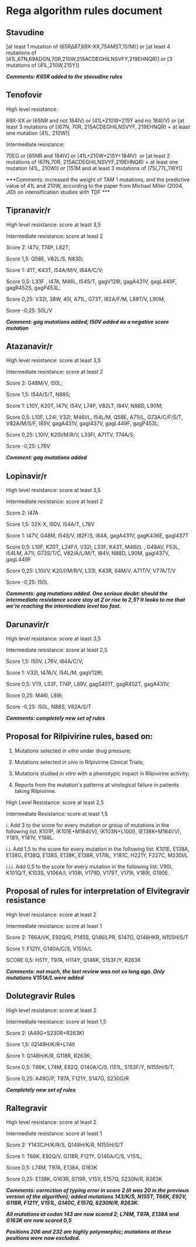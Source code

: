 Rega algorithm rules document 
==============================

## Stavudine

\[at least 1 mutation of (65R∆67,69X-XX,75AMST,151M)\] *or* \[at least 4
mutations of (41L,67N,69ADGN,70R,210W,215ACDEGHILNSVFY,219EHNQR)\] *or*
\[3 mutations of (41L,210W,215Y)\]

***Comments: K65R added to the stavudine rules***


## Tenofovir

High level resistance:

69X-XX *or* (65NR and not 184IV) or (41L+210W+215Y and no 184I/V) *or*
\[at least 3 mutations of \[(67N, 70R, 215ACDEGHILNSVYF, 219EHNQR) + at
least one mutation (41L, 210W)\]

Intermediate resistance:

70EG *or* \[65NR and 184IV\] *or* \[41L+210W+215Y+184IV\]  *or* \[at
least 2 mutations of (67N,70R, 215ACDEGHILNSVYF,219EHNQR) + at least one
mutation (41L, 210W)\] *or* \[151M and at least 3 mutations of
(75I,77L,116Y)\]

***Comments: increased the weight of TAM 1 mutations, and the predictive
value of 41L and 210W, according to the paper from Michael Miller (2004,
JID) on intensification studies with TDF ***


## Tipranavir/r

High level resistance: score at least 3,5

Intermediate resistance: score at least 2

Score 2: I47V, T74P, L82T;

Score 1,5: Q58E, V82L/S, N83D;

Score 1: 41T, K43T, I54A/M/V, I84A/C/V; 

Score 0,5: L33F , I47A, M46L, I54S/T, gagV128I, gagA431V, gagL449F,
gagR452S, gagP453L;

Score 0,25: V32I, 38W, 45I, A71L, G73T, I82A/F/M, L89T/V, L90M;

Score -0,25: 50L/V

***Comment: gag mutations added; I50V added as a negative score mutation***


## Atazanavir/r

High level resistance: score at least 3,5

Intermediate resistance: score at least 2

Score 2: G48M/V, I50L;

Score 1,5: I54A/S/T, N88S; 

Score 1: L10Y, K20T, I47V, I54V, L74P, V82LT, I84V, N88D, L90M;

Score 0,5: L10F, L24I, V32I, M46I/L, I54L/M, Q58E, A71I/L, G73A/C/F/S/T,
V82A/M/S/F, I85V, gagA431V, gagI437V, gagL449F, gagP453L;

Score 0,25: L10IV, K20I/M/R/V, L33FI, A71TV, T74A/S; 

Score -0,25: L76V

***Comment: gag mutations added***


## Lopinavir/r

High level resistance: score at least 3,5

Intermediate resistance: score at least 2

Score 2: I47A

Score 1,5: 32X-X, I50V, I54A/T, L76V

Score 1: I47V, G48M, I54S/V, I82F/S, I84A, gagA431V, gagK436E, gagI437T

Score 0,5: L10F, K20T, L24F/I, V32I, L33F, K43T, M46I/L , G48AV, F53L,
I54LM, A71I, G73S/T/C, V82/A/L/M/T, I84V, N88D, L90M, gagI437V,
gagL449F 

Score 0,25: L10I/V, K20/I/M/R/V, L33I, K43R, 64M/V, A71T/V, V77A/T/V

Score -0,25: I50L 

***Comments: gag mutations added. One serious doubt: should the
intermediate resistance score stay at 2 or rise to 2,5? It looks to me
that we’re reaching the intermediate level too fast.***


## Darunavir/r

High level resistance: score at least 3,5

Intermediate resistance: score at least 2,5

Score 1,5: I50V, L76V, I84A/C/V;

Score 1: V32I, I47A/V, I54L/M, gagV128I;

Score 0,5: V11I, L33F, T74P, L89V, gagS451T, gagR452T, gagA431V;

Score 0,25: M46I, L89I;

Score -0,25: I50L, N88S, V82A/S/T

***Comments: completely new set of rules***

Proposal for Rilpivirine rules, based on:
-----------------------------------------

1.  Mutations selected *in vitro* under drug pressure;

2.  Mutations selected *in vivo* in Rilpivirine Clinical Trials;

3.  Mutations studied *in vitro* with a phenotypic impact in Rilpivirine
    activity;

4.  Reports from the mutation's patterns at virological failure in
    patients taking Rilpivirine.

High Level Resistance: score at least 2,5

Intermediate Resistance: score at least 1,5

i\. Add 3 to the score for every mutation or group of mutations in the
following list: K101P, (K101E+M184I/V), (K103N+L100I), (E138K+M184I/V),
Y181I, Y181V, Y188L.

i.i. Add 1,5 to the score for every mutation in the following list:
K101E, E138A, E138G, E138Q, E138S, E138K, E138R, V179L, Y181C, H221Y,
F227C, M230I/L

i.i.i. Add 0,5 to the score for every mutation in the following list:
V90I, K101Q/T, K103S, V106A/I, V108I, V179D, V179T, V179I, V189I, G190E.

Proposal of rules for interpretation of Elvitegravir resistance
---------------------------------------------------------------

High level resistance: score at least 2

Intermediate resistance: score at least 1

Score 2: T66A/I/K, E92Q/G, P145S, Q146ILPR, S147G, Q148HKR, N155H/S/T

Score 1: F121Y, G140A/C/S, V151A/L

SCORE 0,5: H51Y, T97A, H114Y, Q146K, S153F/Y, R263K

***Comments: not much, the last review was not so long ago. Only
mutations V151A/L were added***


## Dolutegravir Rules 

High level resistance: score at least 2

Intermediate resistance: score at least 1,5

Score 2: (A49G+S230R+R263K)

Score 1,5: (Q148H/K/R+L74I)

Score 1: Q148H/K/R, G118R, R263K;

Score 0,5: T66K, L74M, E92Q, G140A/C/S, I151L, S153F/Y, N155H/S/T,

Score 0,25: A49G/P, T97A, F121Y, S147G, S230G/R

***Completely new set of rules***

## Raltegravir

High level resistance: score at least 2

Intermediate resistance: score at least 1

Score 2: Y143C/H/K/R/S, Q148H/K/R, N155H/S/T

Score 1: T66K, E92Q/V, G118R, F121Y, G140A/C/S, V151L;

Score 0,5: L74M, T97A, E138A, G163K

Score 0,25: E138K, G163R, S119R, V151I, E157Q, S230N/R, R263K

***Comments: correction of typing error in score 2 (it was 20 in the
previous version of the algorithm); added mutations 143/K/S, N155T,
T66K, E92V, G118R, F121Y, V151L, G140C, E157Q, S230N/R, R263K.***

***All mutations at codon 143 are now scored 2; L74M, T97A, E138A and
G163K are now scored 0,5***

***Positions 206 and 232 are highly polymorphic; mutations at these
positions were now excluded.***

